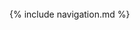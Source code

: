 <!DOCTYPE html>
<html xmlns="http://www.w3.org/1999/xhtml" xml:lang="en" lang="en-us">
<head>
   <meta http-equiv="content-type" content="text/html; charset=utf-8" />
   <title>{{ page.title }}</title>
   <meta name="author" content="Cobbler development team" />

   <!-- Fonts -->
   <link href='http://fonts.googleapis.com/css?family=Signika|Ovo' rel='stylesheet' type='text/css'>

   <!-- syntax highlighting CSS -->
   <link rel="stylesheet" href="/css/syntax.css" type="text/css" />

   <!-- Icon -->
   <link rel="icon" type="image/png" href="/images/favicon.png" />

   <!-- JQuery/Bootstrap/custom scripts -->
   <script type="text/javascript" src="https://ajax.googleapis.com/ajax/libs/jquery/1.7.2/jquery.min.js"></script>
   <script type="text/javascript" src="https://ajax.googleapis.com/ajax/libs/jqueryui/1.8.18/jquery-ui.min.js"></script>
   <script src="/lib/bootstrap/js/bootstrap.min.js"></script>
   <script type="text/javascript" src="/js/search.js"></script>

   <link rel="stylesheet" href="http://code.jquery.com/ui/1.8.18/themes/base/jquery-ui.css" type="text/css" />
   <link href="/lib/bootstrap/css/bootstrap.min.css" rel="stylesheet">
   <link href="/lib/font/font-awesome.css" rel="stylesheet">

   <!-- Homepage CSS, including overrides for anything above -->
   <link rel="stylesheet" href="/css/style.css" type="text/css" />
</head>
<body>

<!-- ClickTale Top part -->
<script type="text/javascript">
var WRInitTime=(new Date()).getTime();
</script>
<!-- ClickTale end of Top part -->

<div id="wrap">
 <div id="main" class="container-fluid">
  <div class="row-fluid">
   <div class="span12">&nbsp;</div>
  </div>
  <div class="row-fluid">
{% include navigation.md %}
  </div>
  <div class="row-fluid">
   <div class="span10 offset1">
   <!-- begin content -->
